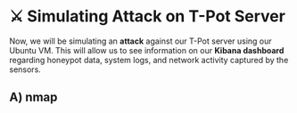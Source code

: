 # ⚔️ Simulating Attack on T-Pot Server

Now, we will be simulating an **attack** against our T-Pot server using our Ubuntu VM. This will allow us to see information on our **Kibana dashboard** regarding honeypot data, system logs, and network activity captured by the sensors.

## A) nmap
